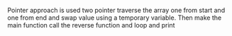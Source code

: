 Pointer approach is used two pointer traverse the array one from start  and one from end and swap value using a temporary variable.
Then make the main function call the reverse function and loop and print
